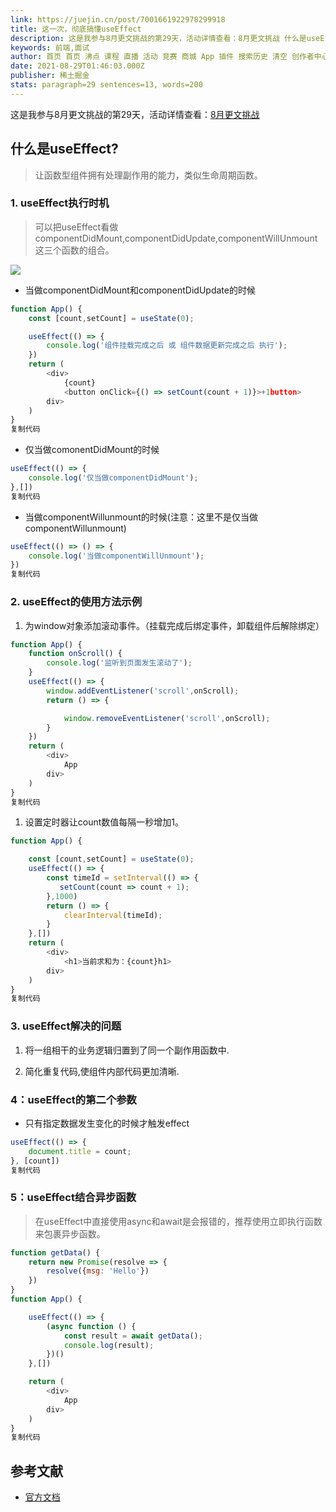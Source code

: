 ```yaml
---
link: https://juejin.cn/post/7001661922978299918
title: 这一次，彻底搞懂useEffect
description: 这是我参与8月更文挑战的第29天，活动详情查看：8月更文挑战 什么是useEffect? 1. useEffect执行时机 当做componentDidMount和componentDidUpdate
keywords: 前端,面试
author: 首页 首页 沸点 课程 直播 活动 竞赛 商城 App 插件 搜索历史 清空 创作者中心 写文章 发沸点 写笔记 写代码 草稿箱 创作灵感 查看更多 会员 登录 注册
date: 2021-08-29T01:46:03.000Z
publisher: 稀土掘金
stats: paragraph=29 sentences=13, words=200
---
```

这是我参与8月更文挑战的第29天，活动详情查看：[8月更文挑战](https://juejin.cn/post/6987962113788493831 "https://juejin.cn/post/6987962113788493831")

## 什么是useEffect?

> 让函数型组件拥有处理副作用的能力，类似生命周期函数。

### 1. useEffect执行时机

> 可以把useEffect看做componentDidMount,componentDidUpdate,componentWillUnmount这三个函数的组合。

![](https://p3-juejin.byteimg.com/tos-cn-i-k3u1fbpfcp/b1b61cb50d774717999e56a7772b6deb~tplv-k3u1fbpfcp-zoom-in-crop-mark:4536:0:0:0.awebp)

* 当做componentDidMount和componentDidUpdate的时候

```js
function App() {
    const [count,setCount] = useState(0);

    useEffect(() => {
        console.log('组件挂载完成之后 或 组件数据更新完成之后 执行');
    })
    return (
        <div>
            {count}
            <button onClick={() => setCount(count + 1)}>+1button>
        div>
    )
}
复制代码
```

* 仅当做comonentDidMount的时候

```js
useEffect(() => {
    console.log('仅当做componentDidMount');
},[])
复制代码
```

* 当做componentWillunmount的时候(注意：这里不是仅当做componentWillunmount)

```js
useEffect(() => () => {
    console.log('当做componentWillUnmount');
})
复制代码
```

### 2. useEffect的使用方法示例

1. 为window对象添加滚动事件。（挂载完成后绑定事件，卸载组件后解除绑定）

```js
function App() {
    function onScroll() {
        console.log('监听到页面发生滚动了');
    }
    useEffect(() => {
        window.addEventListener('scroll',onScroll);
        return () => {

            window.removeEventListener('scroll',onScroll);
        }
    })
    return (
        <div>
            App
        div>
    )
}
复制代码
```

1. 设置定时器让count数值每隔一秒增加1。

```js
function App() {

    const [count,setCount] = useState(0);
    useEffect(() => {
        const timeId = setInterval(() => {
           setCount(count => count + 1);
        },1000)
        return () => {
            clearInterval(timeId);
        }
    },[])
    return (
        <div>
            <h1>当前求和为：{count}h1>
        div>
    )
}
复制代码
```

### 3. useEffect解决的问题

1. 将一组相干的业务逻辑归置到了同一个副作用函数中.

2. 简化重复代码,使组件内部代码更加清晰.

### 4：useEffect的第二个参数

* 只有指定数据发生变化的时候才触发effect

```js
useEffect(() => {
    document.title = count;
}, [count])
复制代码
```

### 5：useEffect结合异步函数

> 在useEffect中直接使用async和await是会报错的，推荐使用立即执行函数来包裹异步函数。

```js
function getData() {
    return new Promise(resolve => {
        resolve({msg: 'Hello'})
    })
}
function App() {

    useEffect(() => {
        (async function () {
            const result = await getData();
            console.log(result);
        })()
    },[])

    return (
        <div>
            App
        div>
    )
}
复制代码
```

## 参考文献

* [官方文档](https://link.juejin.cn?target=https%3A%2F%2Fzh-hans.reactjs.org%2Fdocs%2Fhooks-reference.html%23useeffect "https://zh-hans.reactjs.org/docs/hooks-reference.html#useeffect")
